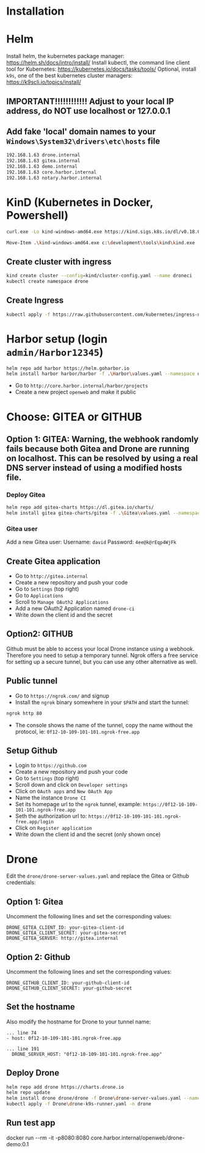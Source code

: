 # Installation

# Helm
Install helm, the kubernetes package manager: https://helm.sh/docs/intro/install/
Install kubectl, the command line client tool for Kubernetes: https://kubernetes.io/docs/tasks/tools/
Optional, install `k9s`, one of the best kubernetes cluster managers: https://k9scli.io/topics/install/

## IMPORTANT!!!!!!!!!!!! Adjust to your local IP address, do NOT use localhost or 127.0.0.1
## Add fake 'local' domain names to your `Windows\System32\drivers\etc\hosts` file
``` bash
192.168.1.63 drone.internal
192.168.1.63 gitea.internal
192.168.1.63 demo.internal
192.168.1.63 core.harbor.internal
192.168.1.63 notary.harbor.internal
```

# KinD (Kubernetes in Docker, Powershell)
``` bash
curl.exe -Lo kind-windows-amd64.exe https://kind.sigs.k8s.io/dl/v0.18.0/kind-windows-amd64

Move-Item .\kind-windows-amd64.exe c:\development\tools\kind\kind.exe
```

## Create cluster with ingress
``` bash
kind create cluster --config=kind/cluster-config.yaml --name droneci
kubectl create namespace drone
```

## Create Ingress
``` bash
kubectl apply -f https://raw.githubusercontent.com/kubernetes/ingress-nginx/main/deploy/static/provider/kind/deploy.yaml
```

# Harbor setup (login `admin/Harbor12345`)
``` bash
helm repo add harbor https://helm.goharbor.io
helm install harbor harbor/harbor -f .\Harbor\values.yaml --namespace drone
```

- Go to `http://core.harbor.internal/harbor/projects`
- Create a new project `openweb` and make it public

# Choose: GITEA or GITHUB

## Option 1: GITEA: **Warning**, the webhook randomly fails because both Gitea and Drone are running on localhost. This can be resolved by using a real DNS server instead of using a modified hosts file.

### Deploy Gitea
``` bash
helm repo add gitea-charts https://dl.gitea.io/charts/
helm install gitea gitea-charts/gitea -f .\Gitea\values.yaml --namespace drone
```

### Gitea user
Add a new Gitea user:
Username: `david`
Password: `4ee@k@rEqp4WjFk`

## Create Gitea application
- Go to `http://gitea.internal`
- Create a new repository and push your code
- Go to `Settings` (top right)
- Go to `Applications`
- Scroll to `Manage OAuth2 Applications`
- Add a new OAuth2 Application named `drone-ci`
- Write down the client id and the secret

## Option2: GITHUB
Github must be able to access your local Drone instance using a webhook. Therefore you need to setup a temporary tunnel. Ngrok offers a free service for setting up a secure tunnel, but you can use any other alternative as well.

## Public tunnel
- Go to `https://ngrok.com/` and signup
- Install the `ngrok` binary somewhere in your `$PATH` and start the tunnel:
``` bash
ngrok http 80
```
- The console shows the name of the tunnel, copy the name without the protocol, ie: `0f12-10-109-101-101.ngrok-free.app`

## Setup Github
- Login to `https://github.com`
- Create a new repository and push your code
- Go to `Settings` (top right)
- Scroll down and click on `Developer settings`
- Click on `OAuth apps` and `New OAuth App`
- Name the instance `Drone CI`
- Set its homepage url to the `ngrok` tunnel, example: `https://0f12-10-109-101-101.ngrok-free.app`
- Seth the authorization url to: `https://0f12-10-109-101-101.ngrok-free.app/login`
- Click on `Register application`
- Write down the client id and the secret (only shown once)

# Drone
Edit the `drone/drone-server-values.yaml` and replace the Gitea or Github credentials:

## Option 1: Gitea
Uncomment the following lines and set the corresponding values:
``` properties
DRONE_GITEA_CLIENT_ID: your-gitea-client-id
DRONE_GITEA_CLIENT_SECRET: your-gitea-secret
DRONE_GITEA_SERVER: http://gitea.internal
```

## Option 2: Github
Uncomment the following lines and set the corresponding values:
``` properties
DRONE_GITHUB_CLIENT_ID: your-github-client-id
DRONE_GITHUB_CLIENT_SECRET: your-github-secret
```

## Set the hostname
Also modify the hostname for Drone to your tunnel name:
```
... line 74
- host: 0f12-10-109-101-101.ngrok-free.app

... line 191
  DRONE_SERVER_HOST: "0f12-10-109-101-101.ngrok-free.app"

```

## Deploy Drone
``` bash
helm repo add drone https://charts.drone.io
helm repo update
helm install drone drone/drone -f Drone\drone-server-values.yaml --namespace drone
kubectl apply -f Drone\drone-k9s-runner.yaml -n drone
```

## Run test app
docker run --rm -it -p8080:8080 core.harbor.internal/openweb/drone-demo:0.1
